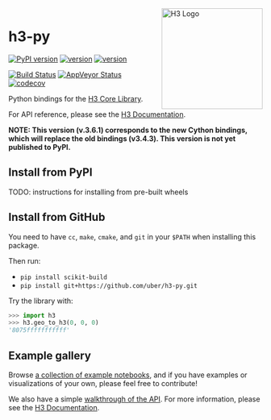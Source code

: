 <img align="right" src="https://uber.github.io/img/h3Logo-color.svg" alt="H3 Logo" width="200">

# h3-py

[![PyPI version](https://badge.fury.io/py/h3.svg)](https://badge.fury.io/py/h3)
[![version](https://img.shields.io/badge/h3-v3.6.1-blue.svg)](https://github.com/uber/h3/releases/tag/v3.6.1)
[![version](https://img.shields.io/badge/License-Apache%202.0-blue.svg)](LICENSE)

[![Build Status](https://travis-ci.com/uber/h3-py.svg?branch=cython)](https://travis-ci.com/uber/h3-py)
[![AppVeyor Status](https://ci.appveyor.com/api/projects/status/github/uber/h3-py?branch=cython&svg=true)](https://ci.appveyor.com/project/Uber/h3-py)
[![codecov](https://codecov.io/gh/uber/h3-py/branch/cython/graph/badge.svg)](https://codecov.io/gh/uber/h3-py)

Python bindings for the
[H3 Core Library](https://github.com/uber/h3).

For API reference, please see the
[H3 Documentation](https://h3geo.org/).

**NOTE: This version (v.3.6.1) corresponds to the new Cython
bindings, which will replace the old bindings (v3.4.3).
This version is not yet published to PyPI.**

## Install from PyPI

TODO: instructions for installing from pre-built wheels

## Install from GitHub

You need to have `cc`, `make`, `cmake`, and `git` in your `$PATH` when installing this package.

Then run:
- `pip install scikit-build`
- `pip install git+https://github.com/uber/h3-py.git`

Try the library with:

```python
>>> import h3
>>> h3.geo_to_h3(0, 0, 0)
'8075fffffffffff'
```

## Example gallery

Browse [a collection of example notebooks](https://github.com/uber/h3-py-notebooks),
and if you have examples or visualizations of your own, please feel free to contribute!

We also have a simple [walkthrough of the API](https://nbviewer.jupyter.org/github/uber/h3-py-notebooks/blob/master/Usage.ipynb).
For more information, please see the [H3 Documentation](https://h3geo.org/).
